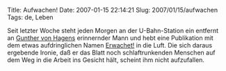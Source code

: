 Title: Aufwachen!
Date: 2007-01-15 22:14:21
Slug: 2007/01/15/aufwachen
Tags: de, Leben


Seit letzter Woche steht jeden Morgen an der U-Bahn-Station ein entfernt an
[Gunther von Hagens][1] erinnernder Mann und hebt eine Publikation mit dem
etwas aufdringlichen Namen [Erwachet!][2] in die Luft. Die sich daraus
ergebende Ironie, daß er das Blatt noch schlaftrunkenden Menschen auf dem Weg
in die Arbeit ins Gesicht hält, scheint ihm nicht aufzufallen.

   [1]: http://de.wikipedia.org/wiki/Gunther_von_Hagens
   [2]: http://

